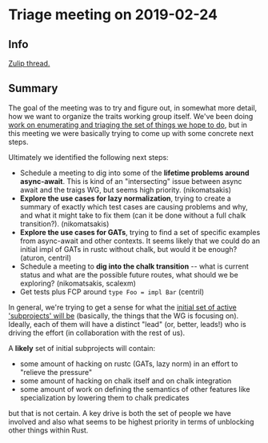# Triage meeting on 2019-02-24

## Info

[Zulip thread.](https://rust-lang.zulipchat.com/#narrow/stream/144729-t-compiler.2Fwg-traits/topic/weekly.20meeting.202019-02-25)

## Summary

The goal of the meeting was to try and figure out, in somewhat more
detail, how we want to organize the traits working group itself. We've
been doing [work on enumerating and triaging the set of things we hope
to do][roadmap], but in this meeting we were basically trying to come
up with some concrete next steps.

[roadmap]: https://paper.dropbox.com/doc/Traits-Roadmap-sketch--AYTQPvAVQ~p4lyElpr24zoAQAg-m6hucUslp7GihsY3SjNN2

Ultimately we identified the following next steps:

- Schedule a meeting to dig into some of the **lifetime problems around
  async-await**. This is kind of an "intersecting" issue between async await
  and the traigs WG, but seems high priority. (nikomatsakis)
- **Explore the use cases for lazy normalization**, trying to create a summary 
  of exactly which test cases are causing problems and why, and what it might
  take to fix them (can it be done without a full chalk transition?). (nikomatsakis)
- **Explore the use cases for GATs**, trying to find a set of specific examples 
  from async-await and other contexts. It seems likely that we could do an initial
  impl of GATs in rustc without chalk, but would it be enough? (aturon, centril)
- Schedule a meeting to **dig into the chalk transition** -- what is
  current status and what are the possible future routes, what should
  we be exploring? (nikomatsakis, scalexm)
- Get tests plus FCP around `type Foo = impl Bar` (centril) 

In general, we're trying to get a sense for what the [initial set of
active 'subprojects' will
be](https://rust-lang.zulipchat.com/#narrow/stream/144729-t-compiler.2Fwg-traits/topic/weekly.20meeting.202019-02-25/near/159365173)
(basically, the things that the WG is focusing on).  Ideally, each of
them will have a distinct "lead" (or, better, leads!) who is driving
the effort (in collaboration with the rest of us).

A **likely** set of initial subprojects will contain:

- some amount of hacking on rustc (GATs, lazy norm) in an effort to "relieve the pressure"
- some amount of hacking on chalk itself and on chalk integration
- some amount of work on defining the semantics of other features like
  specialization by lowering them to chalk predicates
  
but that is not certain. A key drive is both the set of people we have
involved and also what seems to be highest priority in terms of
unblocking other things within Rust.
